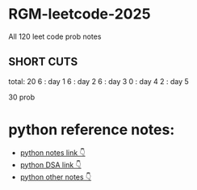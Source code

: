 # RGM-leetcode-2025

All 120 leet code prob notes

## SHORT CUTS

total: 20
6 : day 1
6 : day 2
6 : day 3
0 : day 4
2 : day 5

30 prob

# python reference notes:

- [python notes link  👇  ](https://github.com/AvinashKumar3000/complete-python-notes/)
- [python DSA  link   👇  ](https://github.com/AvinashKumar3000/python-DS)
- [python other notes 👇  ](https://github.com/AvinashKumar3000/python-Karpagam-2024)